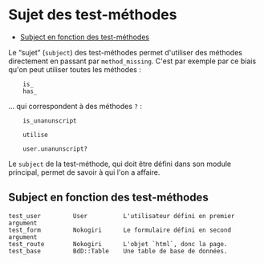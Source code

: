 # Sujet des test-méthodes

* [Subject en fonction des test-méthodes](#subjectenfonctiondestestmethodes)

Le “sujet” (`subject`) des test-méthodes permet d'utiliser des méthodes directement en passant par `method_missing`. C'est par exemple par ce biais qu'on peut utiliser toutes les méthodes&nbsp;:

        is_
        has_

… qui correspondent à des méthodes `?`&nbsp;:

        is_unanunscript
        
        utilise
        
        user.unanunscript?

Le `subject` de la test-méthode, qui doit être défini dans son module principal, permet de savoir à qui l'on a affaire.

<a name='subjectenfonctiondestestmethodes'></a>

## Subject en fonction des test-méthodes

    test_user         User          L'utilisateur défini en premier argument
    test_form         Nokogiri      Le formulaire défini en second argument
    test_route        Nokogiri      L'objet `html`, donc la page.
    test_base         BdD::Table    Une table de base de données.
    